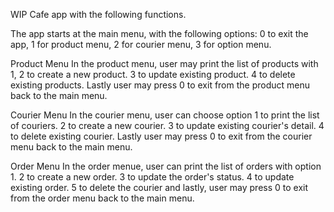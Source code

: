 WIP Cafe app with the following functions.

The app starts at the main menu, with the following options:
0 to exit the app,
1 for product menu,
2 for courier menu,
3 for option menu.

Product Menu
In the product menu, user may print the list of products with 1, 2 to create a new product. 3 to update existing product. 4 to delete existing products. Lastly user may press 0 to exit from the product menu back to the main menu.

Courier Menu
In the courier menu, user can choose option 1 to print the list of couriers. 2 to create a new courier. 3 to update existing courier's detail. 4 to delete existing courier. Lastly user may press 0 to exit from the courier menu back to the main menu.

Order Menu
In the order menue, user can print the list of orders with option 1. 2 to create a new order. 3 to update the order's status. 4 to update existing order. 5 to delete the courier and lastly, user may press 0 to exit from the order menu back to the main menu.